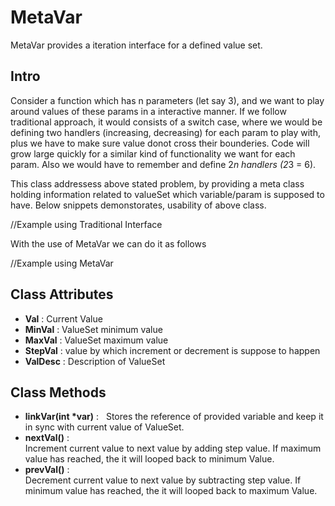 # MetaVar
MetaVar provides a iteration interface for a defined value set.

## Intro
Consider a function which has n parameters (let say 3), and we want to play around values of these params in a interactive manner. If we follow traditional approach, it would consists of a switch case, where we would be defining two handlers (increasing, decreasing) for each param to play with, plus we have to make sure value donot cross their bounderies. Code will grow large quickly for a similar kind of functionality we want for each param. Also we would have to remember and define 2*n handlers (2*3 = 6).

This class addressess above stated problem, by providing a meta class holding information related to valueSet which variable/param is supposed to have. Below snippets demonstorates, usability of above class.

//Example using Traditional Interface

With the use of MetaVar we can do it as follows

//Example using MetaVar


## Class Attributes
- **Val** : Current Value
- **MinVal** : ValueSet minimum value
- **MaxVal** : ValueSet maximum value
- **StepVal** : value by which increment or decrement is suppose to happen
- **ValDesc** : Description of ValueSet

## Class Methods
- **linkVar(int \*var)** :  
Stores the reference of provided variable and keep it in sync with current value of ValueSet.
- **nextVal()** :  
Increment current value to next value by adding step value. If maximum value has reached, the it will looped back to minimum Value.
- **prevVal()** :  
Decrement current value to next value by subtracting step value. If minimum value has reached, the it will looped back to maximum Value.
